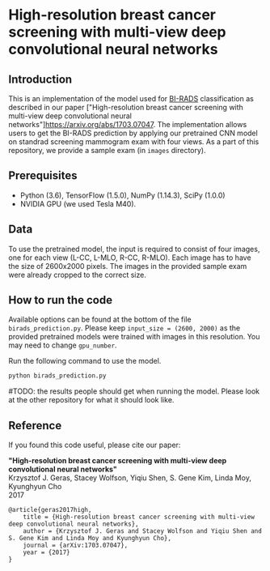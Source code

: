 # High-resolution breast cancer screening with multi-view deep convolutional neural networks
## Introduction
This is an implementation of the model used for [BI-RADS](https://breast-cancer.ca/bi-rads/) classification as described in our paper ["High-resolution breast cancer screening with multi-view deep convolutional neural networks"]https://arxiv.org/abs/1703.07047. The implementation allows users to get the BI-RADS prediction by applying our pretrained CNN model on standrad screening mammogram exam with four views. As a part of this repository, we provide a sample exam (in `images` directory).

## Prerequisites

* Python (3.6), TensorFlow (1.5.0), NumPy (1.14.3), SciPy (1.0.0)
* NVIDIA GPU (we used Tesla M40).

## Data

To use the pretrained model, the input is required to consist of four images, one for each view (L-CC, L-MLO, R-CC, R-MLO). Each image has to have the size of 2600x2000 pixels. The images in the provided sample exam were already cropped to the correct size.

## How to run the code
Available options can be found at the bottom of the file `birads_prediction.py`. Please keep `input_size = (2600, 2000)` as the provided pretrained models were trained with images in this resolution. You may need to change `gpu_number`.

Run the following command to use the model.

```bash
python birads_prediction.py
```

#TODO: the results people should get when running the model. Please look at the other repository for what it should look like.

## Reference

If you found this code useful, please cite our paper:

**"High-resolution breast cancer screening with multi-view deep convolutional neural networks"**\
Krzysztof J. Geras, Stacey Wolfson, Yiqiu Shen, S. Gene Kim, Linda Moy, Kyunghyun Cho\
2017

    @article{geras2017high, 
        title = {High-resolution breast cancer screening with multi-view deep convolutional neural networks},
        author = {Krzysztof J. Geras and Stacey Wolfson and Yiqiu Shen and S. Gene Kim and Linda Moy and Kyunghyun Cho}, 
        journal = {arXiv:1703.07047},
        year = {2017}
    }
